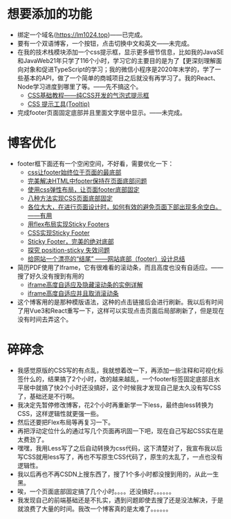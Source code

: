 # 想要添加的功能

* 绑定一个域名(https://lm1024.top)——已完成。
* 要有一个双语博客，一个按钮，点击切换中文和英文——未完成。
* 在我的技术栈模块添加一个css提示框，显示更多细节信息，比如我的JavaSE和JavaWeb21年只学了116个小时，学习它的主要目的是为了【更深刻理解面向对象和促进TypeScript的学习；我的微信小程序是2020年末学的，学了一些基本的API，做了一个简单的商城项目之后就没有再学习了。我的React、Node学习进度到哪里了等。——先不搞这个。
  * [CSS基础教程——纯CSS开发的气泡式提示框](https://zhuanlan.zhihu.com/p/22047542)
  * [CSS 提示工具(Tooltip)](https://www.runoob.com/css/css-tooltip.html)
* 完成footer页面固定底部并且里面文字居中显示。——未完成。

# 博客优化

* footer框下面还有一个空闲空间，不好看，需要优化一下：
  * [css让footer始终位于页面的最底部](https://blog.csdn.net/hlinghling/article/details/50967249)
  * [完美解决HTML中footer保持在页面底部问题](https://blog.csdn.net/m0_38099607/article/details/71598423?utm_medium=distribute.pc_relevant.none-task-blog-2%7Edefault%7EsearchFromBaidu%7Edefault-3.pc_relevant_baidujshouduan&depth_1-utm_source=distribute.pc_relevant.none-task-blog-2%7Edefault%7EsearchFromBaidu%7Edefault-3.pc_relevant_baidujshouduan)
  * [使用css弹性布局，让页面footer底部固定](https://blog.csdn.net/sinat_36728518/article/details/109744551)
  * [八种方法实现CSS页面底部固定](https://segmentfault.com/a/1190000017805669)
  * [各位大大，在进行页面设计时，如何有效的避免页面下部出现多余空白。——有用](https://www.zhihu.com/question/34517074)
  * [用flex布局实现Sticky Footers](https://www.jianshu.com/p/32f3c52b769d)
  * [CSS实现Sticky Footer ](https://www.zhihu.com/column/p/31310639)
  * [Sticky Footer，完美的绝对底部](https://jelly.jd.com/article/6006b1045b6c6a01506c87e3)
  * [探究 position-sticky 失效问题](https://www.cnblogs.com/coco1s/p/14180476.html)
  * [给网站一个漂亮的“结尾” ——网站底部（footer）设计总结](https://zhuanlan.zhihu.com/p/20296269)
* 简历PDF使用了Iframe，它有很难看的滚动条，而且高度也没有自适应。——搜了好久没有搜到有用的
  * [iframe高度自适应及隐藏滚动条的实例详解](https://www.jb51.net/article/124963.htm)
  * [iframe高度自适应并且取消滚动条](https://www.jianshu.com/p/c31a08eb2b8e)
* 这个博客用的是那种模版语法，这种的点击链接后会进行刷新。我以后有时间了用Vue3和React重写一下，这样可以实现点击页面后局部刷新了，但是现在没有时间去弄这个。

# 碎碎念

* 我感觉原版的CSS写的有点乱，我就想着改一下，再添加一些注释和可视化标签什么的，结果搞了2个小时，改的越来越乱，一个footer标签固定底部且水平居中就搞了快2个小时还没搞好，这个时候我才发现自己是太久没有写CSS了，基础还是不行啊。
* 我决定先暂停修改博客，花2个小时再重新学一下less，最终由less转换为CSS，这样逻辑性就更强一些。
* 然后还要把Flex布局等再复习一下。
* 再把浮动定位什么的通过写几个页面再巩固一下吧，现在自己写起CSS实在是太费劲了。
* 嘿嘿，我用Less写了之后自动转换为css代码，这下清楚对了，我宣布我以后写CSS就用less写了，再也不写原生CSS代码了，原生的太乱了，一点也没有逻辑性。
* 我以后再也不再CSDN上搜东西了，搜了1个多小时都没搜到用的，从此一生黑。
* 唉，一个页面底部固定搞了几个小时。。。。还没搞好。。。。。。
* 我发现自己的前端基础还是不扎实，遇到问题即使去搜了还是没法解决，于是就浪费了大量的时间。我改一个博客真的是太难了。。。。。。
